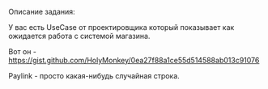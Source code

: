 Описание задания:

У вас есть UseCase от проектировщика который показывает как ожидается работа с системой магазина.

Вот он - https://gist.github.com/HolyMonkey/0ea27f88a1ce55d514588ab013c91076

Paylink - просто какая-нибудь случайная строка.